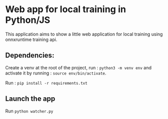 # Web app for local training in Python/JS

This application aims to show a little web application for local training using onnxruntime training api.

## Dependencies: 

Create a venv at the root of the project, run : `python3 -m venv env` and activate it by running : `source env/bin/activate`.

Run : `pip install -r requirements.txt`

## Launch the app 

Run `python watcher.py`

